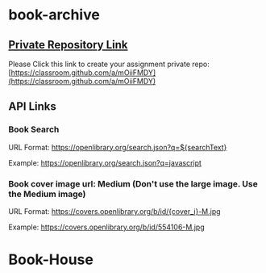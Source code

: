 # book-archive

## [Private Repository Link](https://classroom.github.com/a/mOiiFMDY)
Please Click this link to create your assignment private repo: [https://classroom.github.com/a/mOiiFMDY](https://classroom.github.com/a/mOiiFMDY)

## API Links

### Book Search
URL Format: https://openlibrary.org/search.json?q=${searchText}

Example: https://openlibrary.org/search.json?q=javascript


### Book cover image url: Medium (Don't use the large image. Use the Medium image)
URL Format: https://covers.openlibrary.org/b/id/{cover_i}-M.jpg

Example: https://covers.openlibrary.org/b/id/554106-M.jpg
# Book-House
